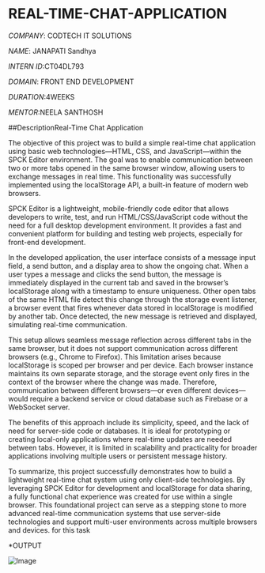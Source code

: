 # REAL-TIME-CHAT-APPLICATION

*COMPANY*: CODTECH IT SOLUTIONS 

*NAME*: JANAPATI Sandhya 

*INTERN ID*:CT04DL793

*DOMAIN*: FRONT END DEVELOPMENT 

*DURATION*:4WEEKS

*MENTOR*:NEELA SANTHOSH 

##DescriptionReal-Time Chat Application 

The objective of this project was to build a simple real-time chat application using basic web technologies—HTML, CSS, and JavaScript—within the SPCK Editor environment. The goal was to enable communication between two or more tabs opened in the same browser window, allowing users to exchange messages in real time. This functionality was successfully implemented using the localStorage API, a built-in feature of modern web browsers.

SPCK Editor is a lightweight, mobile-friendly code editor that allows developers to write, test, and run HTML/CSS/JavaScript code without the need for a full desktop development environment. It provides a fast and convenient platform for building and testing web projects, especially for front-end development.

In the developed application, the user interface consists of a message input field, a send button, and a display area to show the ongoing chat. When a user types a message and clicks the send button, the message is immediately displayed in the current tab and saved in the browser’s localStorage along with a timestamp to ensure uniqueness. Other open tabs of the same HTML file detect this change through the storage event listener, a browser event that fires whenever data stored in localStorage is modified by another tab. Once detected, the new message is retrieved and displayed, simulating real-time communication.

This setup allows seamless message reflection across different tabs in the same browser, but it does not support communication across different browsers (e.g., Chrome to Firefox). This limitation arises because localStorage is scoped per browser and per device. Each browser instance maintains its own separate storage, and the storage event only fires in the context of the browser where the change was made. Therefore, communication between different browsers—or even different devices—would require a backend service or cloud database such as Firebase or a WebSocket server.

The benefits of this approach include its simplicity, speed, and the lack of need for server-side code or databases. It is ideal for prototyping or creating local-only applications where real-time updates are needed between tabs. However, it is limited in scalability and practicality for broader applications involving multiple users or persistent message history.

To summarize, this project successfully demonstrates how to build a lightweight real-time chat system using only client-side technologies. By leveraging SPCK Editor for development and localStorage for data sharing, a fully functional chat experience was created for use within a single browser. This foundational project can serve as a stepping stone to more advanced real-time communication systems that use server-side technologies and support multi-user environments across multiple browsers and devices. for this task

*OUTPUT

![Image](https://github.com/user-attachments/assets/fa496397-c48a-447c-a0f4-3e3d5fb5a8b9)
